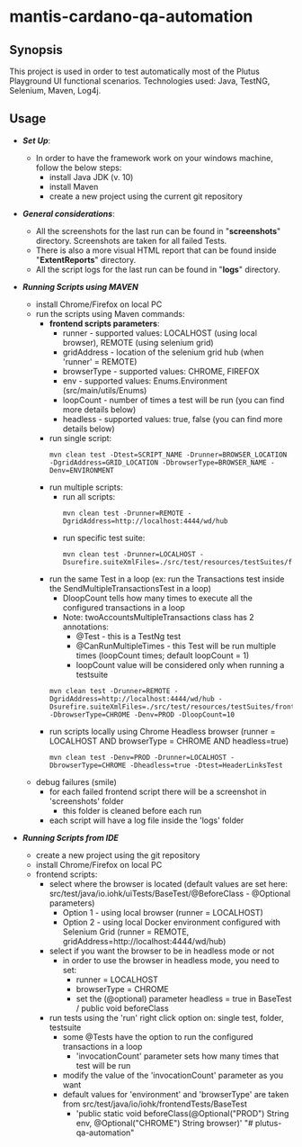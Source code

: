 # mantis-cardano-qa-automation

## Synopsis

This project is used in order to test automatically most of the Plutus Playground UI functional scenarios.
Technologies used: Java, TestNG, Selenium, Maven, Log4j.

## Usage

- **_Set Up_**:
    - In order to have the framework work on your windows machine, follow the below steps:
        - install Java JDK (v. 10) 
        - install Maven
        - create a new project using the current git repository

- **_General considerations_**:
    - All the screenshots for the last run can be found in "**screenshots**" directory. Screenshots are taken for all failed Tests.
    - There is also a more visual HTML report that can be found inside "**ExtentReports**" directory.
    - All the script logs for the last run can be found in "**logs**" directory.
    
- **_Running Scripts using MAVEN_**
    - install Chrome/Firefox on local PC
    - run the scripts using Maven commands:
        - **frontend scripts parameters**:
            - runner - supported values: LOCALHOST (using local browser), REMOTE (using selenium grid)
            - gridAddress - location of the selenium grid hub (when 'runner' = REMOTE)
            - browserType - supported values: CHROME, FIREFOX
            - env - supported values: Enums.Environment (src/main/utils/Enums)
            - loopCount - number of times a test will be run (you can find more details below)
            - headless - supported values: true, false (you can find more details below)
        - run single script:
            ```
            mvn clean test -Dtest=SCRIPT_NAME -Drunner=BROWSER_LOCATION -DgridAddress=GRID_LOCATION -DbrowserType=BROWSER_NAME -Denv=ENVIRONMENT
            ```     
        - run multiple scripts:
            - run all scripts: 
                ```
                mvn clean test -Drunner=REMOTE -DgridAddress=http://localhost:4444/wd/hub
                ```
            - run specific test suite: 
                ```
                mvn clean test -Drunner=LOCALHOST -Dsurefire.suiteXmlFiles=./src/test/resources/testSuites/frontEnd/basicRegression.xml
                ``` 
        - run the same Test in a loop (ex: run the Transactions test inside the SendMultipleTransactionsTest in a loop)
            - DloopCount tells how many times to execute all the configured transactions in a loop
            - Note: twoAccountsMultipleTransactions class has 2 annotations:
                - @Test - this is a TestNg test
                - @CanRunMultipleTimes - this Test will be run multiple times (loopCount times; default loopCount = 1)
                - loopCount value will be considered only when running a testsuite
            ```
            mvn clean test -Drunner=REMOTE -DgridAddress=http://localhost:4444/wd/hub -Dsurefire.suiteXmlFiles=./src/test/resources/testSuites/frontEnd/sanity.xml -DbrowserType=CHROME -Denv=PROD -DloopCount=10
            ```                      
        - run scripts locally using Chrome Headless browser (runner = LOCALHOST AND browserType = CHROME AND headless=true)
            ```
            mvn clean test -Denv=PROD -Drunner=LOCALHOST -DbrowserType=CHROME -Dheadless=true -Dtest=HeaderLinksTest
            ```
    - debug failures (smile)
        - for each failed frontend script there will be a screenshot in 'screenshots' folder
            - this folder is cleaned before each run
        - each script will have a log file inside the 'logs' folder
                
- **_Running Scripts from IDE_**
    - create a new project using the git repository
    - install Chrome/Firefox on local PC
    - frontend scripts:
        - select where the browser is located (default values are set here: src/test/java/io.iohk/uiTests/BaseTest/@BeforeClass - @Optional parameters)
            - Option 1 - using local browser (runner = LOCALHOST)
            - Option 2 - using local Docker environment configured with Selenium Grid (runner = REMOTE, gridAddress=http://localhost:4444/wd/hub)
         - select if you want the browser to be in headless mode or not
            - in order to use the browser in headless mode, you need to set:
                - runner = LOCALHOST 
                - browserType = CHROME 
                - set the (@optional) parameter headless = true in BaseTest / public void beforeClass
        - run tests using the 'run' right click option on: single test, folder, testsuite
            - some @Tests have the option to run the configured transactions in a loop
                - 'invocationCount' parameter sets how many times that test will be run
            - modify the value of the 'invocationCount' parameter as you want
            - default values for 'environment' and 'browserType' are taken from src/test/java/io/iohk/frontendTests/BaseTest
                - 'public static void beforeClass(@Optional("PROD") String env, @Optional("CHROME") String browser)'
"# plutus-qa-automation" 
